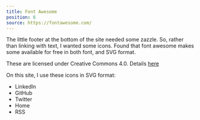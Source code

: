 ```yaml
---
title: Font Awesome
position: 6
source: https://fontawesome.com/
---
```


The little footer at the bottom of the site needed some zazzle. So, rather than
linking with text, I wanted some icons. Found that font awesome makes some
available for free in both font, and SVG format.

These are licensed under Creative Commons 4.0. Details [here](https://fontawesome.com/license/free)

On this site, I use these icons in SVG format:

- LinkedIn
- GitHub
- Twitter
- Home
- RSS
